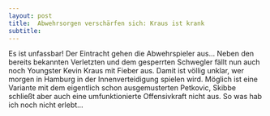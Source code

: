 ```yaml
---
layout: post
title:  Abwehrsorgen verschärfen sich: Kraus ist krank
subtitle:  
---
```


Es ist unfassbar! Der Eintracht gehen die Abwehrspieler aus... Neben den bereits bekannten Verletzten und dem gesperrten Schwegler fällt nun auch noch Youngster Kevin Kraus mit Fieber aus. Damit ist völlig unklar, wer morgen in Hamburg in der Innenverteidigung spielen wird. Möglich ist eine Variante mit dem eigentlich schon ausgemusterten Petkovic, Skibbe schließt aber auch eine umfunktionierte Offensivkraft nicht aus. So was hab ich noch nicht erlebt...


